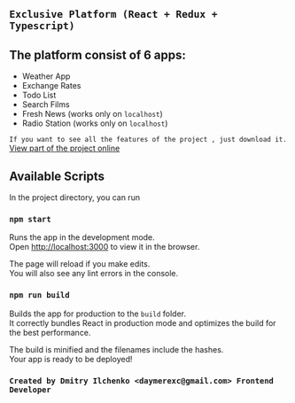 ## `Exclusive Platform (React + Redux + Typescript)`

## The platform consist of 6 apps:

* Weather App
* Exchange Rates
* Todo List
* Search Films
* Fresh News (works only on `localhost`)
* Radio Station (works only on `localhost`)


`If you want to see all the features of the project , just download it.`\
[View part of the project online](https://exclusive-platform-react-ts-f59ygsgmn-exclusive-pg.vercel.app)
## Available Scripts

In the project directory, you can run

### `npm start`

Runs the app in the development mode.\
Open [http://localhost:3000](http://localhost:3000) to view it in the browser.

The page will reload if you make edits.\
You will also see any lint errors in the console.


### `npm run build`

Builds the app for production to the `build` folder.\
It correctly bundles React in production mode and optimizes the build for the best performance.

The build is minified and the filenames include the hashes.\
Your app is ready to be deployed!

### `Created by Dmitry Ilchenko <daymerexc@gmail.com> Frontend Developer`
